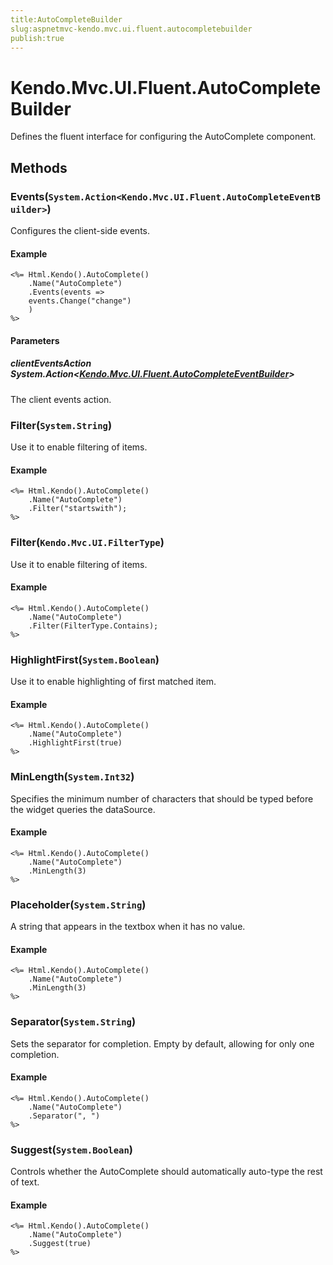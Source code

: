 ```yaml
---
title:AutoCompleteBuilder
slug:aspnetmvc-kendo.mvc.ui.fluent.autocompletebuilder
publish:true
---
```


# Kendo.Mvc.UI.Fluent.AutoCompleteBuilder
Defines the fluent interface for configuring the AutoComplete component.



## Methods

### Events(`System.Action<Kendo.Mvc.UI.Fluent.AutoCompleteEventBuilder>`)
Configures the client-side events.


#### Example

    <%= Html.Kendo().AutoComplete()
        .Name("AutoComplete")
        .Events(events =>
        events.Change("change")
        )
    %>
        


#### Parameters

##### clientEventsAction System.Action<[Kendo.Mvc.UI.Fluent.AutoCompleteEventBuilder](/api/wrappers/aspnet-mvc/Kendo.Mvc.UI.Fluent/AutoCompleteEventBuilder)>
The client events action.




### Filter(`System.String`)
Use it to enable filtering of items.


#### Example

    <%= Html.Kendo().AutoComplete()
        .Name("AutoComplete")
        .Filter("startswith");
    %>
        




### Filter(`Kendo.Mvc.UI.FilterType`)
Use it to enable filtering of items.


#### Example

    <%= Html.Kendo().AutoComplete()
        .Name("AutoComplete")
        .Filter(FilterType.Contains);
    %>
        




### HighlightFirst(`System.Boolean`)
Use it to enable highlighting of first matched item.


#### Example

    <%= Html.Kendo().AutoComplete()
        .Name("AutoComplete")
        .HighlightFirst(true)
    %>
        




### MinLength(`System.Int32`)
Specifies the minimum number of characters that should be typed before the widget queries the dataSource.


#### Example

    <%= Html.Kendo().AutoComplete()
        .Name("AutoComplete")
        .MinLength(3)
    %>
        




### Placeholder(`System.String`)
A string that appears in the textbox when it has no value.


#### Example

    <%= Html.Kendo().AutoComplete()
        .Name("AutoComplete")
        .MinLength(3)
    %>
        




### Separator(`System.String`)
Sets the separator for completion. Empty by default, allowing for only one completion.


#### Example

    <%= Html.Kendo().AutoComplete()
        .Name("AutoComplete")
        .Separator(", ")
    %>
        




### Suggest(`System.Boolean`)
Controls whether the AutoComplete should automatically auto-type the rest of text.


#### Example

    <%= Html.Kendo().AutoComplete()
        .Name("AutoComplete")
        .Suggest(true)
    %>
        





